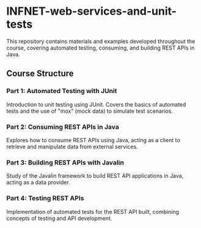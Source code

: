 # INFNET-web-services-and-unit-tests

This repository contains materials and examples developed throughout the course, covering automated testing, consuming, and building REST APIs in Java.

## Course Structure

### Part 1: Automated Testing with JUnit

Introduction to unit testing using JUnit. Covers the basics of automated tests and the use of "mox" (mock data) to simulate test scenarios.

### Part 2: Consuming REST APIs in Java

Explores how to consume REST APIs using Java, acting as a client to retrieve and manipulate data from external services.

### Part 3: Building REST APIs with Javalin

Study of the Javalin framework to build REST API applications in Java, acting as a data provider.

### Part 4: Testing REST APIs

Implementation of automated tests for the REST API built, combining concepts of testing and API development.
